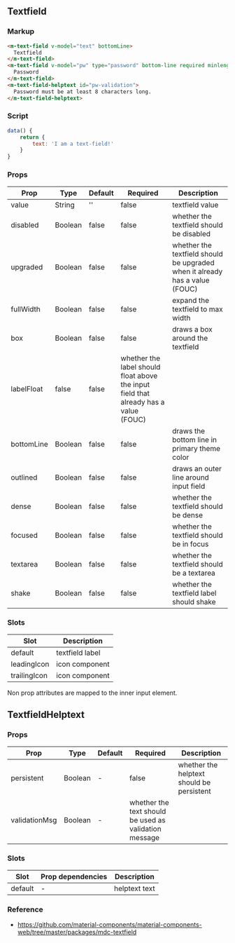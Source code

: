 ## Textfield

### Markup

```html
<m-text-field v-model="text" bottomLine>
  Textfield
</m-text-field>
<m-text-field v-model="pw" type="password" bottom-line required minlength="8" aria-controls="pw-validation">
  Password
</m-text-field>
<m-text-field-helptext id="pw-validation">
  Password must be at least 8 characters long.
</m-text-field-helptext>
```

### Script

```javascript
data() {
    return {
        text: 'I am a text-field!'
    }
}
```

### Props

| Prop | Type | Default | Required | Description |
|------|------|---------|----------|-------------|
| value | String | '' | false | textfield value |
| disabled | Boolean | false | false |  whether the textfield should be disabled |
| upgraded | Boolean | false | false | whether the textfield should be upgraded when it already has a value (FOUC) |
| fullWidth | Boolean | false | false | expand the textfield to max width |
| box | Boolean | false | false | draws a box around the textfield |
| labelFloat | false | false | whether the label should float above the input field that already has a value (FOUC) |
| bottomLine | Boolean | false | false | draws the bottom line in primary theme color |
| outlined | Boolean | false | false | draws an outer line around input field |
| dense | Boolean | false | false | whether the textfield should be dense |
| focused | Boolean | false | false | whether the textfield should be in focus |
| textarea | Boolean | false | false | whether the textfield should be a textarea |
| shake | Boolean | false | false | whether the textfield label should shake |

### Slots

| Slot | Description |
|------|-------------|
| default | textfield label |
| leadingIcon | icon component |
| trailingIcon | icon component |

Non prop attributes are mapped to the inner input element.

## TextfieldHelptext

### Props

| Prop | Type | Default | Required | Description |
|------|------|---------|----------|-------------|
| persistent | Boolean | - | false | whether the helptext should be persistent |
| validationMsg | Boolean | - | whether the text should be used as validation message |

### Slots

| Slot | Prop dependencies | Description |
|------|-------------------|-------------|
| default | - | helptext text |

### Reference

- https://github.com/material-components/material-components-web/tree/master/packages/mdc-textfield
